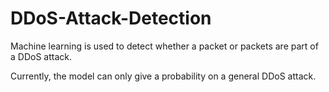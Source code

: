 # DDoS-Attack-Detection

Machine learning is used to detect whether a packet or packets are part of a DDoS attack. 

Currently, the model can only give a probability on a general DDoS attack. 